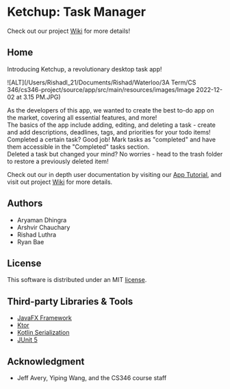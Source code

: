 # Ketchup: Task Manager

Check out our project [Wiki](https://git.uwaterloo.ca/a23dhing/cs346-project/-/wikis/home) for more details!

## Home
Introducing Ketchup, a revolutionary desktop task app!

![ALT](/Users/Rishadl_21/Documents/Rishad/Waterloo/3A Term/CS 346/cs346-project/source/app/src/main/resources/images/Image 2022-12-02 at 3.15 PM.JPG)

As the developers of this app, we wanted to create the best to-do app on the market, covering all essential features, and more!\
The basics of the app include adding, editing, and deleting a task - create and add descriptions, deadlines, tags, and priorities for your todo items!\
Completed a certain task? Good job! Mark tasks as "completed" and have them accessible in the "Completed" tasks section.\
Deleted a task but changed your mind? No worries - head to the trash folder to restore a previously deleted item!

Check out our in depth user documentation by visiting our <a href="https://git.uwaterloo.ca/a23dhing/cs346-project/-/wikis/App%20Tutorial" target="_blank">App Tutorial</a>, and visit out project <a href="https://git.uwaterloo.ca/a23dhing/cs346-project/-/wikis/home" target="_blank">Wiki</a> for more details.

## Authors
- Aryaman Dhingra
- Arshvir Chauchary
- Rishad Luthra
- Ryan Bae

## License

This software is distributed under an MIT [license](https://git.uwaterloo.ca/a23dhing/cs346-project/-/blob/main/LICENSE.txt).

## Third-party Libraries & Tools

- [JavaFX Framework](https://openjfx.io/)
- [Ktor](https://ktor.io/)
- [Kotlin Serialization](https://github.com/Kotlin/kotlinx.serialization)
- [JUnit 5](https://junit.org/junit5/)


## Acknowledgment
- Jeff Avery, Yiping Wang, and the CS346 course staff
